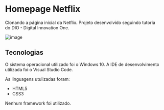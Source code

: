 # Homepage Netflix
Clonando a página inicial da Netflix.
Projeto desenvolvido seguindo tutoria do DIO - Digital Innovation One.

![image](https://user-images.githubusercontent.com/87051404/203878149-49a3d456-fea0-4984-8b30-dae581075b9e.png)

## Tecnologias 
O sistema operacional utilizado foi o Windows 10. A IDE de desenvolvimento utilizada foi o Visual Studio Code.

As linguagens utulizadas foram:

- HTML5
- CSS3

Nenhum framework foi utilizado.
